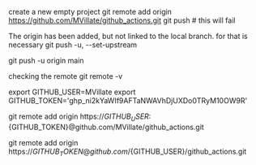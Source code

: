 
create a new empty project 
git remote add origin https://github.com/MVillate/github_actions.git
git push # this will fail

The origin has been added, but not linked to the local branch. for that is necessary
git push -u, --set-upstream

git push -u origin main


checking the remote 
git remote -v


export GITHUB_USER=MVillate
export GITHUB_TOKEN='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'

git remote add origin https://${GITHUB_USER}:${GITHUB_TOKEN}@github.com/MVillate/github_actions.git

git remote add origin https://${GITHUB_TOKEN}@github.com/${GITHUB_USER}/github_actions.git
